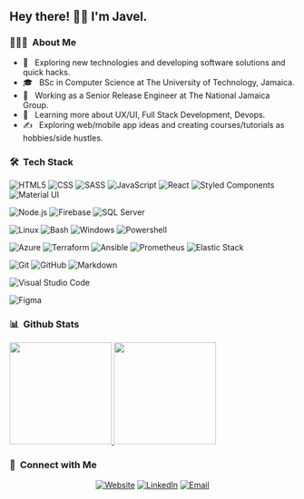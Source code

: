 <!-- <img src="https://raw.githubusercontent.com/AVS1508/AVS1508/master/assets/Aditya%20Vikram%20Singh%20Banner.png">
-->
<h2> Hey there! 👋🏾 I'm Javel.</h2>

<h3> 👨🏾‍💻 &nbsp;About Me </h3>

- 🤔 &nbsp; Exploring new technologies and developing software solutions and quick hacks.
- 🎓 &nbsp; BSc in Computer Science at The University of Technology, Jamaica.
- 💼 &nbsp; Working as a Senior Release Engineer at The National Jamaica Group.
- 🌱 &nbsp; Learning more about UX/UI, Full Stack Development, Devops.
- ✍️ &nbsp; Exploring web/mobile app ideas and creating courses/tutorials as hobbies/side hustles.

<h3> 🛠 &nbsp;Tech Stack</h3>

  ![HTML5](https://img.shields.io/badge/-HTML5-333333?style=flat&logo=HTML5)
  ![CSS](https://img.shields.io/badge/-CSS-333333?style=flat&logo=CSS3)
  ![SASS](https://img.shields.io/badge/-SASS-333333?style=flat&logo=SASS)
  ![JavaScript](https://img.shields.io/badge/-JavaScript-333333?style=flat&logo=javascript)
  ![React](https://img.shields.io/badge/-React-333333?style=flat&logo=react)
  ![Styled Components](https://img.shields.io/badge/-Styled%20Components-333333?style=flat&logo=styled-components)
  ![Material UI](https://img.shields.io/badge/-Material%20UI-333333?style=flat&logo=material-ui)
  
  ![Node.js](https://img.shields.io/badge/-Node.js-333333?style=flat&logo=node.js)
  ![Firebase](https://img.shields.io/badge/-Firebase.js-333333?style=flat&logo=firebase)
  ![SQL Server](https://img.shields.io/badge/-SQLServer-333333?style=flat&logo=microsoft-sql-server)
  
  ![Linux](https://img.shields.io/badge/-Linux-333333?style=flat&logo=linux)
  ![Bash](https://img.shields.io/badge/-Bash-333333?style=flat&logo=gnu-bash)
  ![Windows](https://img.shields.io/badge/-Windows-333333?style=flat&logo=windows)
  ![Powershell](https://img.shields.io/badge/-Powershell-333333?style=flat&logo=powershell)
  
  ![Azure](https://img.shields.io/badge/-Azure-333333?style=flat&logo=microsoft-azure)
  ![Terraform](https://img.shields.io/badge/-Terraform-333333?style=flat&logo=terraform)
  ![Ansible](https://img.shields.io/badge/-Ansible-333333?style=flat&logo=ansible)
  ![Prometheus](https://img.shields.io/badge/-Prometheus-333333?style=flat&logo=prometheus)
  ![Elastic Stack](https://img.shields.io/badge/-Elastic%20Stack-333333?style=flat&logo=elastic-stack)

  ![Git](https://img.shields.io/badge/-Git-333333?style=flat&logo=git)
  ![GitHub](https://img.shields.io/badge/-GitHub-333333?style=flat&logo=github)
  ![Markdown](https://img.shields.io/badge/-Markdown-333333?style=flat&logo=markdown)

  ![Visual Studio Code](https://img.shields.io/badge/-Visual%20Studio%20Code-333333?style=flat&logo=visual-studio-code&logoColor=007ACC)

  ![Figma](https://img.shields.io/badge/-Figma-333333?style=flat&logo=figma)

<h3> 📊 &nbsp;Github Stats</h3>

<a href="https://github.com/javelwilson">
  <img height="180em" src="https://github-readme-stats.vercel.app/api?username=javelwilson&show_icons=true" />
  <img height="180em" src="https://github-readme-stats.vercel.app/api/top-langs/?username=javelwilson&layout=compact" />
</a>

<br/>

<h3> 🤝 &nbsp;Connect with Me </h3>

<p align="center">
<a href="https://www.javelwilson.com/"><img alt="Website" src="https://img.shields.io/badge/Website-www.javelwilson.com-blue?style=flat-square&logo=google-chrome"></a>
<a href="https://www.linkedin.com/in/javelwilson/"><img alt="LinkedIn" src="https://img.shields.io/badge/LinkedIn-Javel%20Wilson%20Singh-blue?style=flat-square&logo=linkedin"></a>
<a href="mailto:javelawilson@gmail.com"><img alt="Email" src="https://img.shields.io/badge/Email-javelawilson@gmail.com-blue?style=flat-square&logo=gmail"></a>
</p>
